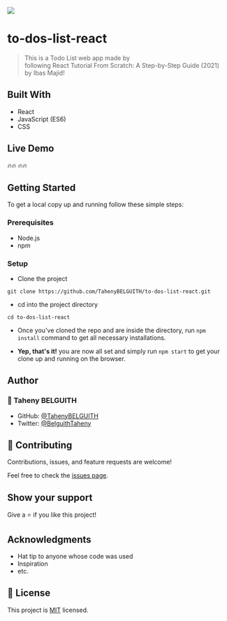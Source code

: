 ![](https://img.shields.io/badge/Microverse-blueviolet)

# to-dos-list-react

<a href="https://github.com/TahenyBELGUITH/to-dos-list-react/build/"></a>
> This is a Todo List web app made by  
following React Tutorial From Scratch: A Step-by-Step Guide (2021) by Ibas Majid!

## Built With

- React
- JavaScript (ES6)
- CSS

## Live Demo

:fire::fire:    :fire::fire:

## Getting Started

To get a local copy up and running follow these simple steps:

### Prerequisites

- Node.js
- npm

### Setup

- Clone the project
```terminal
git clone https://github.com/TahenyBELGUITH/to-dos-list-react.git
```

- cd into the project directory
```terminal
cd to-dos-list-react
```

- Once you've cloned the repo and are inside the directory, run `npm install` command to get all necessary installations.

- **Yep, that's it!** you are now all set and simply run `npm start` to get your clone up and running on the browser.

## Author

### 👩 Taheny BELGUITH

- GitHub: [@TahenyBELGUITH](https://github.com/TahenyBELGUITH)
- Twitter: [@BelguithTaheny](https://twitter.com/BelguithTaheny)

## 🤝 Contributing

Contributions, issues, and feature requests are welcome!

Feel free to check the [issues page](../../issues/).

## Show your support

Give a ⭐️ if you like this project!

## Acknowledgments

- Hat tip to anyone whose code was used
- Inspiration
- etc.

## 📝 License

This project is [MIT](./MIT.md) licensed.
